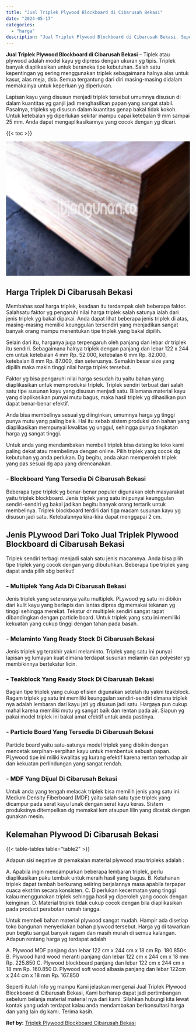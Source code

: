 ```yaml
---
title: "Jual Triplek Plywood Blockboard di Cibarusah Bekasi"
date: "2024-05-17"
categories: 
  - "harga"
description: "Jual Triplek Plywood Blockboard di Cibarusah Bekasi. Seperti itulah Info yg mampu Kami jelaskan mengenai Jual Triplek Plywood Blockboard di Cibarusah Bekasi,..."
---
```


**Jual Triplek Plywood Blockboard di Cibarusah Bekasi** – Tiplek atau plywood adalah model kayu yg dipress dengan ukuran yg tipis. Triplek banyak diaplikasikan untuk beraneka tipe kebutuhan. Salah satu kepentingan yg sering menggunakan triplek sebagaimana halnya alas untuk kasur, alas meja, dsb. Semua tergantung dari diri masing-masing didalam memakainya untuk keperluan yg diperlukan.

Lapisan kayu yang disusun menjadi triplek tersebut umumnya disusun di dalam kuantitas yg ganjil jadi menghasilkan papan yang sangat stabil. Pasalnya, tripleks yg disusun dalam kuantitas genap bakal tidak kokoh. Untuk ketebalan yg diperlukan sekitar mampu capai ketebalan 9 mm sampai 25 mm. Anda dapat mengaplikasikannya yang cocok dengan yg dicari.

{{< toc >}}

![Jual Triplek Plywood Blockboard di Cibarusah Bekasi](/images/jual-triplek-murah-44.png)

## Harga Triplek Di Cibarusah Bekasi

Membahas soal harga triplek, keadaan itu terdampak oleh beberapa faktor. Salahsatu faktor yg pengaruhi nilai harga triplek salah satunya ialah dari jenis triplek yg bakal dipakai. Anda dapat lihat beberapa jenis triplek di atas, masing-masing memiliki keunggulan tersendiri yang menjadikan sangat banyak orang mampu menentukan tipe triplek yang bakal dipilih.

Selain dari itu, harganya juga terpengaruh oleh panjang dan lebar dr triplek itu sendiri. Sebagaimana halnya triplek dengan panjang dan lebar 122 x 244 cm untuk ketebalan 4 mm Rp. 52.000, ketebalan 6 mm Rp. 82.000, ketebalan 8 mm Rp. 87.000, dan seterusnya. Semakin besar size yang dipilih maka makin tinggi nilai harga triplek tersebut.

Faktor yg bisa pengaruhi nilai harga sesudah itu yaitu bahan yang diaplikasikan untuk memproduksi triplek. Triplek sendiri terbuat dari salah satu tipe susunan kayu yang disusun menjadi satu. Bilamana material kayu yang diaplikasikan punyai mutu bagus, maka hasil triplek yg dihasilkan pun dapat benar-benar efektif.

Anda bisa membelinya sesuai yg diinginkan, umumnya harga yg tinggi punya mutu yang paling baik. Hal itu sebab sistem produksi dan bahan yang diaplikasikan mempunyai kwalitas yg unggul, sehingga punya tingkatan harga yg sangat tinggi.

Untuk anda yang mendambakan membeli triplek bisa datang ke toko kami paling dekat atau membelinya dengan online. Pilih triplek yang cocok dg kebutuhan yg anda perlukan. Dg begitu, anda akan memperoleh triplek yang pas sesuai dg apa yang direncanakan.

### \- Blockboard Yang Tersedia Di Cibarusah Bekasi

Beberapa type triplek yg benar-benar populer digunakan oleh masyarakat yaitu triplek blockboard. Jenis triplek yang satu ini punyai keunggulan sendiri-sendiri yg bakal jadikan begitu banyak orang tertarik untuk membelinya. Triplek blockboard terdiri dari tiga macam susunan kayu yg disusun jadi satu. Ketebalannya kira-kira dapat menggapai 2 cm.

## Jenis PLywood Dari Toko Jual Triplek Plywood Blockboard di Cibarusah Bekasi

Triplek sendiri terbagi menjadi salah satu jenis macamnya. Anda bisa pilih tipe triplek yang cocok dengan yang dibutuhkan. Beberapa tipe triplek yang dapat anda pilih sbg berikut!

### \- Multiplek Yang Ada Di Cibarusah Bekasi

Jenis triplek yang seterusnya yaitu multiplek. PLywood yg satu ini dibikin dari kulit kayu yang berlapis dan lantas dipres dg memakai tekanan yg tinggi sehingga merekat. Tekstur dr multiplek sendiri sangat rapat dibandingkan dengan particle board. Untuk triplek yang satu ini memiliki kekuatan yang cukup tinggi dengan tahan pada basah.

### \- Melaminto Yang Ready Stock Di Cibarusah Bekasi

Jenis triplek yg terakhir yakni melaminto. Triplek yang satu ini punyai lapisan yg lumayan kuat dimana terdapat susunan melamin dan polyester yg membikinnya bertekstur licin.

### \- Teakblock Yang Ready Stock Di Cibarusah Bekasi

Bagian tipe triplek yang cukup efisien digunakan setelah itu yakni teakblock. Ragam triplek yg satu ini memiliki keunggulan sendiri-sendiri dimana triplek nya adalah lembaran dari kayu jati yg disusun jadi satu. Hargaya pun cukup mahal karena memiliki mutu yg sangat baik dan rentan pada air. Siapun yg pakai model triplek ini bakal amat efektif untuk anda pastinya.

### \- Particle Board Yang Tersedia Di Cibarusah Bekasi

Particle board yaitu satu-satunya model triplek yang dibikin dengan mencetak serpihan-serpihan kayu untuk membentuk sebuah papan. PLywood tipe ini miliki kwalitas yg kurang efektif karena rentan terhadap air dan kekuatan perlindungan yang sangat rendah.

### \- MDF Yang Dijual Di Cibarusah Bekasi

Untuk anda yang tengah melacak triplek bisa memilih jenis yang satu ini. Medium Density Fiberboard (MDF) yaitu salah satu type triplek yang dicampur pada serat kayu lunak dengan serat kayu keras. Sistem produksinya ditempelkan dg memakai lem ataupun lilin yang dicetak dengan gunakan mesin.

## Kelemahan Plywood Di Cibarusah Bekasi

{{< table-tables table="table2" >}}

Adapun sisi negative dr pemakaian material plywood atau tripleks adalah :

A. Apabila ingin mencampurkan beberapa lembaran triplek, perlu diaplikasikan paku tembak untuk meraih hasil yang bagus. B. Ketahanan triplek dapat tambah berkurang seiiring berjalannya masa apabila terpapar cuaca ekstrim secara konsisten. C. Diperlukan kecermatan yang tinggi kalau menggunakan triplek sehingga hasil yg diperoleh yang cocok dengan keinginan. D. Material triplek tidak cukup cocok dengan bila diaplikasikan pada product perabotan rumah tangga.

Untuk membeli bahan material plywood sangat mudah. Hampir ada disetiap toko bangunan menyediakan bahan plywood tersebut. Harga yg di tawarkan pun begitu sangat banyak ragam dan masih murah di semua kalangan. Adapun rentang harga yg terdapat adalah

A. Plywood MDF panjang dan lebar 122 cm x 244 cm x 18 cm Rp. 180.850< B. Plywood hard wood meranti panjang dan lebar 122 cm x 244 cm x 18 mm Rp. 225.850 C. Plywood blockboard panjang dan lebar 122 cm x 244 cm x 18 mm Rp. 160.850 D. Plywood soft wood albasia panjang dan lebar 122cm x 244 cm x 18 mm Rp. 167.850

Seperti itulah Info yg mampu Kami jelaskan mengenai Jual Triplek Plywood Blockboard di Cibarusah Bekasi, Kami berharap dapat jadi pertimbangan sebelum belanja material material nya dari kami. Silahkan hubungi kita lewat kontak yang udah terdapat kalau anda mendambakan berkonsultasi harga dan yang lain dg kami. Terima kasih.

**Ref by:** [Triplek Plywood Blockboard Cibarusah Bekasi](https://id.wikipedia.org/wiki/Triplek)
